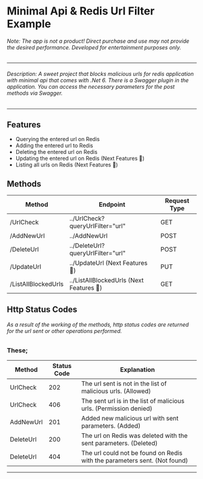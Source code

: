 # Minimal Api & Redis Url Filter Example

###### Note: The app is not a product! Direct purchase and use may not provide the desired performance. Developed for entertainment purposes only.
---

###### Description:  A sweet project that blocks malicious urls for redis application with minimal api that comes with .Net 6. There is a Swagger plugin in the application. You can access the necessary parameters for the post methods via Swagger.
---

## Features

- Querying the entered url on Redis
- Adding the entered url to Redis
- Deleting the entered url on Redis
- Updating the entered url on Redis (Next Features 🖖)
- Listing all urls on Redis (Next Features 🖖)

##  Methods

| Method | Endpoint | Request Type |
| ------ | ------ | ------ |
| /UrlCheck | ../UrlCheck?queryUrlFilter="url" | GET
| /AddNewUrl | ../AddNewUrl | POST
| /DeleteUrl | ../DeleteUrl?queryUrlFilter="url" | POST
| /UpdateUrl | ../UpdateUrl (Next Features 🖖) | PUT
| /ListAllBlockedUrls | ../ListAllBlockedUrls (Next Features 🖖) | GET

## Http Status Codes

###### As a result of the working of the methods, http status codes are returned for the url sent or other operations performed.

### These;


| Method | Status Code | Explanation |
| ------ | ------ | ------ |
| UrlCheck |202 | The url sent is not in the list of malicious urls. (Allowed)
| UrlCheck | 406 | The sent url is in the list of malicious urls. (Permission denied)
| AddNewUrl | 201 | Added new malicious url with sent parameters. (Added)
| DeleteUrl | 200 | The url on Redis was deleted with the sent parameters. (Deleted)
| DeleteUrl | 404 | The url could not be found on Redis with the parameters sent. (Not found)

---
